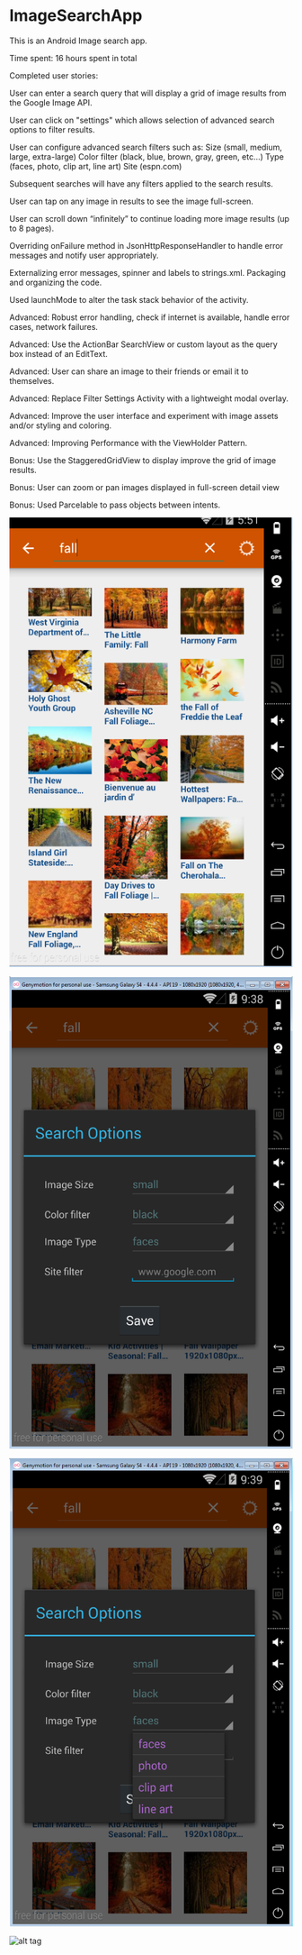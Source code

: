 # ImageSearchApp
This is an Android Image search app.

Time spent: 16 hours spent in total

Completed user stories:

User can enter a search query that will display a grid of image results from the Google Image API.

User can click on "settings" which allows selection of advanced search options to filter results.

User can configure advanced search filters such as:
Size (small, medium, large, extra-large)
Color filter (black, blue, brown, gray, green, etc...)
Type (faces, photo, clip art, line art)
Site (espn.com)

Subsequent searches will have any filters applied to the search results.

User can tap on any image in results to see the image full-screen.

User can scroll down “infinitely” to continue loading more image results (up to 8 pages).

Overriding onFailure method in JsonHttpResponseHandler to handle error messages and notify user appropriately.

Externalizing error messages, spinner and labels to strings.xml. Packaging and organizing the code.

Used launchMode to alter the task stack behavior of the activity.

Advanced: Robust error handling, check if internet is available, handle error cases, network failures.

Advanced: Use the ActionBar SearchView or custom layout as the query box instead of an EditText.

Advanced: User can share an image to their friends or email it to themselves.

Advanced: Replace Filter Settings Activity with a lightweight modal overlay.

Advanced: Improve the user interface and experiment with image assets and/or styling and coloring.

Advanced: Improving Performance with the ViewHolder Pattern.

Bonus: Use the StaggeredGridView to display improve the grid of image results.

Bonus: User can zoom or pan images displayed in full-screen detail view

Bonus: Used Parcelable to pass objects between intents.

![alt tag](https://github.com/srivats666/ImageSearchApp/blob/master/ImageSearch1.png)

![alt tag](https://github.com/srivats666/ImageSearchApp/blob/master/ImageSearch2.png)

![alt tag](https://github.com/srivats666/ImageSearchApp/blob/master/ImageSearch3.png)

![alt tag](https://github.com/srivats666/ImageSearchApp/blob/master/ImageSearch.gif)